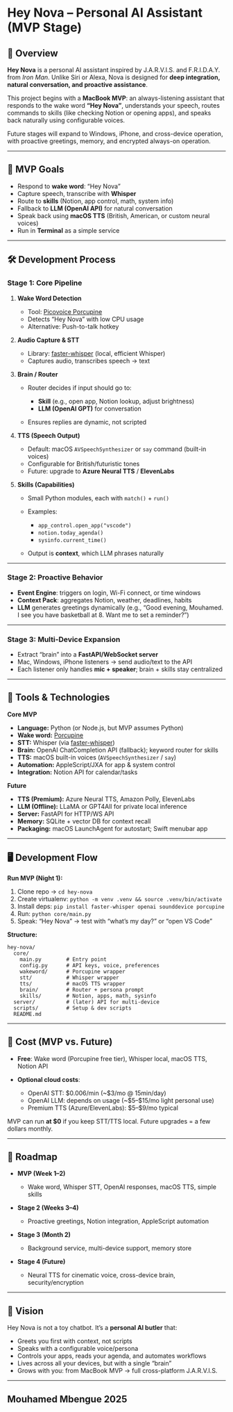 

# Hey Nova – Personal AI Assistant (MVP Stage)

## 📖 Overview

**Hey Nova** is a personal AI assistant inspired by J.A.R.V.I.S. and F.R.I.D.A.Y. from *Iron Man*. Unlike Siri or Alexa, Nova is designed for **deep integration, natural conversation, and proactive assistance**.

This project begins with a **MacBook MVP**: an always-listening assistant that responds to the wake word **“Hey Nova”**, understands your speech, routes commands to skills (like checking Notion or opening apps), and speaks back naturally using configurable voices.

Future stages will expand to Windows, iPhone, and cross-device operation, with proactive greetings, memory, and encrypted always-on operation.

---

## 🎯 MVP Goals

* Respond to **wake word**: “Hey Nova”
* Capture speech, transcribe with **Whisper**
* Route to **skills** (Notion, app control, math, system info)
* Fallback to **LLM (OpenAI API)** for natural conversation
* Speak back using **macOS TTS** (British, American, or custom neural voices)
* Run in **Terminal** as a simple service

---

## 🛠️ Development Process

### Stage 1: Core Pipeline

1. **Wake Word Detection**

   * Tool: [Picovoice Porcupine](https://picovoice.ai/platform/porcupine/)
   * Detects “Hey Nova” with low CPU usage
   * Alternative: Push-to-talk hotkey

2. **Audio Capture & STT**

   * Library: [faster-whisper](https://github.com/guillaumekln/faster-whisper) (local, efficient Whisper)
   * Captures audio, transcribes speech → text

3. **Brain / Router**

   * Router decides if input should go to:

     * **Skill** (e.g., open app, Notion lookup, adjust brightness)
     * **LLM (OpenAI GPT)** for conversation
   * Ensures replies are dynamic, not scripted

4. **TTS (Speech Output)**

   * Default: macOS `AVSpeechSynthesizer` or `say` command (built-in voices)
   * Configurable for British/futuristic tones
   * Future: upgrade to **Azure Neural TTS** / **ElevenLabs**

5. **Skills (Capabilities)**

   * Small Python modules, each with `match()` + `run()`
   * Examples:

     * `app_control.open_app("vscode")`
     * `notion.today_agenda()`
     * `sysinfo.current_time()`
   * Output is **context**, which LLM phrases naturally

---

### Stage 2: Proactive Behavior

* **Event Engine**: triggers on login, Wi-Fi connect, or time windows
* **Context Pack**: aggregates Notion, weather, deadlines, habits
* **LLM** generates greetings dynamically (e.g., “Good evening, Mouhamed. I see you have basketball at 8. Want me to set a reminder?”)

---

### Stage 3: Multi-Device Expansion

* Extract “brain” into a **FastAPI/WebSocket server**
* Mac, Windows, iPhone listeners → send audio/text to the API
* Each listener only handles **mic + speaker**; brain + skills stay centralized

---

## 🧰 Tools & Technologies

**Core MVP**

* **Language:** Python (or Node.js, but MVP assumes Python)
* **Wake word:** [Porcupine](https://picovoice.ai/)
* **STT:** Whisper (via [faster-whisper](https://github.com/guillaumekln/faster-whisper))
* **Brain:** OpenAI ChatCompletion API (fallback); keyword router for skills
* **TTS:** macOS built-in voices (`AVSpeechSynthesizer` / `say`)
* **Automation:** AppleScript/JXA for app & system control
* **Integration:** Notion API for calendar/tasks

**Future**

* **TTS (Premium):** Azure Neural TTS, Amazon Polly, ElevenLabs
* **LLM (Offline):** LLaMA or GPT4All for private local inference
* **Server:** FastAPI for HTTP/WS API
* **Memory:** SQLite + vector DB for context recall
* **Packaging:** macOS LaunchAgent for autostart; Swift menubar app

---

## 🖥️ Development Flow

**Run MVP (Night 1):**

1. Clone repo → `cd hey-nova`
2. Create virtualenv: `python -m venv .venv && source .venv/bin/activate`
3. Install deps: `pip install faster-whisper openai sounddevice porcupine`
4. Run: `python core/main.py`
5. Speak: “Hey Nova” → test with “what’s my day?” or “open VS Code”

**Structure:**

```
hey-nova/
  core/
    main.py        # Entry point
    config.py      # API keys, voice, preferences
    wakeword/      # Porcupine wrapper
    stt/           # Whisper wrapper
    tts/           # macOS TTS wrapper
    brain/         # Router + persona prompt
    skills/        # Notion, apps, math, sysinfo
  server/          # (later) API for multi-device
  scripts/         # Setup & dev scripts
  README.md
```

---

## 💸 Cost (MVP vs. Future)

* **Free**: Wake word (Porcupine free tier), Whisper local, macOS TTS, Notion API
* **Optional cloud costs**:

  * OpenAI STT: \$0.006/min (\~\$3/mo @ 15min/day)
  * OpenAI LLM: depends on usage (\~\$5–\$15/mo light personal use)
  * Premium TTS (Azure/ElevenLabs): \$5–\$9/mo typical

MVP can run **at \$0** if you keep STT/TTS local. Future upgrades = a few dollars monthly.

---

## 🚀 Roadmap

* **MVP (Week 1–2)**

  * Wake word, Whisper STT, OpenAI responses, macOS TTS, simple skills

* **Stage 2 (Weeks 3–4)**

  * Proactive greetings, Notion integration, AppleScript automation

* **Stage 3 (Month 2)**

  * Background service, multi-device support, memory store

* **Stage 4 (Future)**

  * Neural TTS for cinematic voice, cross-device brain, security/encryption

---

## 🌌 Vision

Hey Nova is not a toy chatbot. It’s a **personal AI butler** that:

* Greets you first with context, not scripts
* Speaks with a configurable voice/persona
* Controls your apps, reads your agenda, and automates workflows
* Lives across all your devices, but with a single “brain”
* Grows with you: from MacBook MVP → full cross-platform J.A.R.V.I.S.

---
## Mouhamed Mbengue 2025
